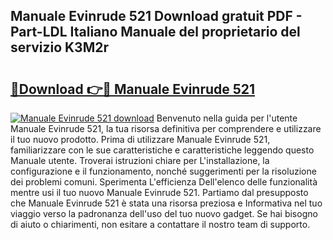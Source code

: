 ## Manuale Evinrude 521 Download gratuit PDF - Part-LDL Italiano Manuale del proprietario del servizio K3M2r

# <h2><a href="http://dfekr1f.blite.top/?on=Manuale+Evinrude+521">🔗Download 👉🔴 Manuale Evinrude 521</a></h2>

[![Manuale Evinrude 521 download](https://i.imgur.com/lujVjoI.png)](http://dfekr1f.blite.top/?on=Manuale+Evinrude+521)
Benvenuto nella guida per l'utente Manuale Evinrude 521, la tua risorsa definitiva per comprendere e utilizzare il tuo nuovo prodotto. Prima di utilizzare Manuale Evinrude 521, familiarizzare con le sue caratteristiche e caratteristiche leggendo questo Manuale utente. Troverai istruzioni chiare per L'installazione, la configurazione e il funzionamento, nonché suggerimenti per la risoluzione dei problemi comuni. Sperimenta L'efficienza Dell'elenco delle funzionalità mentre usi il tuo nuovo Manuale Evinrude 521. Partiamo dal presupposto che Manuale Evinrude 521 è stata una risorsa preziosa e Informativa nel tuo viaggio verso la padronanza dell'uso del tuo nuovo gadget. Se hai bisogno di aiuto o chiarimenti, non esitare a contattare il nostro team di supporto.
